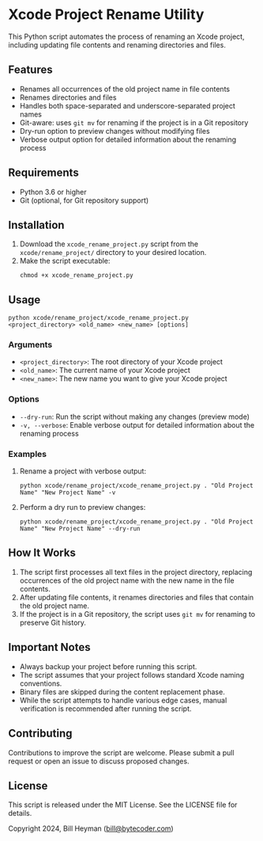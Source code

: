 # Xcode Project Rename Utility

This Python script automates the process of renaming an Xcode project, including updating file contents and renaming directories and files.

## Features

- Renames all occurrences of the old project name in file contents
- Renames directories and files
- Handles both space-separated and underscore-separated project names
- Git-aware: uses `git mv` for renaming if the project is in a Git repository
- Dry-run option to preview changes without modifying files
- Verbose output option for detailed information about the renaming process

## Requirements

- Python 3.6 or higher
- Git (optional, for Git repository support)

## Installation

1. Download the `xcode_rename_project.py` script from the `xcode/rename_project/` directory to your desired location.
2. Make the script executable:
   ```
   chmod +x xcode_rename_project.py
   ```

## Usage

```
python xcode/rename_project/xcode_rename_project.py <project_directory> <old_name> <new_name> [options]
```

### Arguments

- `<project_directory>`: The root directory of your Xcode project
- `<old_name>`: The current name of your Xcode project
- `<new_name>`: The new name you want to give your Xcode project

### Options

- `--dry-run`: Run the script without making any changes (preview mode)
- `-v, --verbose`: Enable verbose output for detailed information about the renaming process

### Examples

1. Rename a project with verbose output:
   ```
   python xcode/rename_project/xcode_rename_project.py . "Old Project Name" "New Project Name" -v
   ```

2. Perform a dry run to preview changes:
   ```
   python xcode/rename_project/xcode_rename_project.py . "Old Project Name" "New Project Name" --dry-run
   ```

## How It Works

1. The script first processes all text files in the project directory, replacing occurrences of the old project name with the new name in the file contents.
2. After updating file contents, it renames directories and files that contain the old project name.
3. If the project is in a Git repository, the script uses `git mv` for renaming to preserve Git history.

## Important Notes

- Always backup your project before running this script.
- The script assumes that your project follows standard Xcode naming conventions.
- Binary files are skipped during the content replacement phase.
- While the script attempts to handle various edge cases, manual verification is recommended after running the script.

## Contributing

Contributions to improve the script are welcome. Please submit a pull request or open an issue to discuss proposed changes.

## License

This script is released under the MIT License. See the LICENSE file for details.

Copyright 2024, Bill Heyman (bill@bytecoder.com)